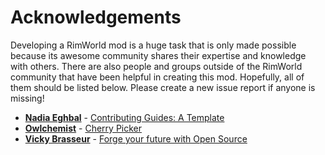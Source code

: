 # Acknowledgements

Developing a RimWorld mod is a huge task that is only made possible because its awesome community shares their expertise and knowledge with others. There are also people and groups outside of the RimWorld community that have been helpful in creating this mod.  Hopefully, all of them should be listed below. Please create a new issue report if anyone is missing!

* **[Nadia Eghbal](https://github.com/nayafia)** - [Contributing Guides: A Template](https://github.com/nayafia/contributing-template)
* **[Owlchemist](https://github.com/Owlchemist/)** - [Cherry Picker](https://github.com/Owlchemist/cherry-picker)
* **[Vicky Brasseur](https://www.vmbrasseur.com)** - [Forge your future with Open Source](https://pragprog.com/titles/vbopens/forge-your-future-with-open-source/)
